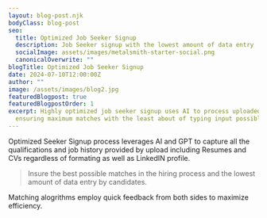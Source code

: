 ```yaml
---
layout: blog-post.njk
bodyClass: blog-post
seo:
  title: Optimized Job Seeker Signup
  description: Job Seeker signup with the lowest amount of data entry
  socialImage: assets/images/metalsmith-starter-social.png
  canonicalOverwrite: ""
blogTitle: Optimized Job Seeker Signup
date: 2024-07-10T12:00:00Z
author: ""
image: /assets/images/blog2.jpg
featuredBlogpost: true
featuredBlogpostOrder: 1
excerpt: Highly optimized job seeker signup uses AI to process uploaded resumes and profiles
  ensuring maximum matches with the least about of typing input possible! 
---
```


Optimized Seeker Signup process leverages AI and GPT to capture all the qualifications and job history provided by upload including Resumes and CVs regardless of formating as well as LinkedIN profile.

> Insure the best possible matches in the hiring process and the lowest amount of data entry by candidates.

Matching alogrithms employ quick feedback from both sides to maximize efficiency.